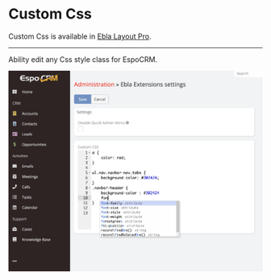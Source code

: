 # Custom Css


Custom Css is available in [Ebla Layout Pro](https://www.eblasoft.com.tr/espocrm-extension-page/espocrm-layout-pro).

---

Ability edit any Css style class for EspoCRM.

![custom-css](../../_static/images/extensions/ebla-layout-pro/custom-css.png)